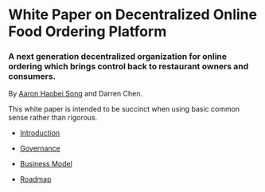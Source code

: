 # White Paper on Decentralized Online Food Ordering Platform

### A next generation decentralized organization for online ordering which brings control back to restaurant owners and consumers.

By [Aaron Haobei Song](https://github.com/songhobby) and Darren Chen.

This white paper is intended to be succinct when using basic common sense rather than rigorous.

- [Introduction](introduction.md)
  
- [Governance](governance.md)
  
- [Business Model](business-model.md)
  
- [Roadmap](roadmap.md)
